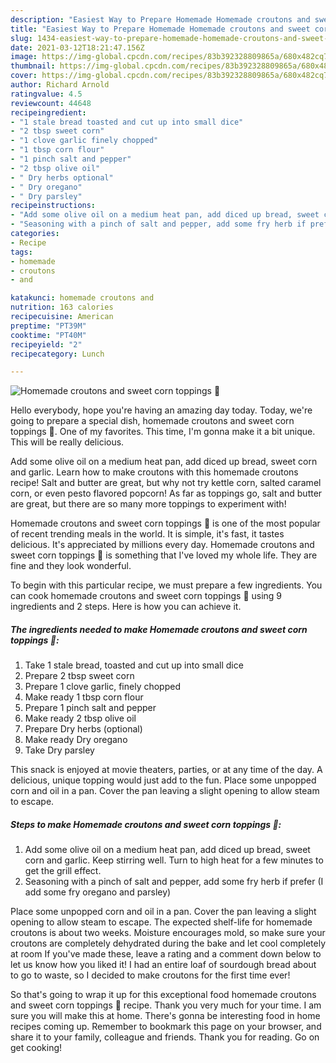 ```yaml
---
description: "Easiest Way to Prepare Homemade Homemade croutons and sweet corn toppings 🌽"
title: "Easiest Way to Prepare Homemade Homemade croutons and sweet corn toppings 🌽"
slug: 1434-easiest-way-to-prepare-homemade-homemade-croutons-and-sweet-corn-toppings
date: 2021-03-12T18:21:47.156Z
image: https://img-global.cpcdn.com/recipes/83b392328809865a/680x482cq70/homemade-croutons-and-sweet-corn-toppings-recipe-main-photo.jpg
thumbnail: https://img-global.cpcdn.com/recipes/83b392328809865a/680x482cq70/homemade-croutons-and-sweet-corn-toppings-recipe-main-photo.jpg
cover: https://img-global.cpcdn.com/recipes/83b392328809865a/680x482cq70/homemade-croutons-and-sweet-corn-toppings-recipe-main-photo.jpg
author: Richard Arnold
ratingvalue: 4.5
reviewcount: 44648
recipeingredient:
- "1 stale bread toasted and cut up into small dice"
- "2 tbsp sweet corn"
- "1 clove garlic finely chopped"
- "1 tbsp corn flour"
- "1 pinch salt and pepper"
- "2 tbsp olive oil"
- " Dry herbs optional"
- " Dry oregano"
- " Dry parsley"
recipeinstructions:
- "Add some olive oil on a medium heat pan, add diced up bread, sweet corn and garlic. Keep stirring well. Turn to high heat for a few minutes to get the grill effect."
- "Seasoning with a pinch of salt and pepper, add some fry herb if prefer (I add some fry oregano and parsley)"
categories:
- Recipe
tags:
- homemade
- croutons
- and

katakunci: homemade croutons and 
nutrition: 163 calories
recipecuisine: American
preptime: "PT39M"
cooktime: "PT40M"
recipeyield: "2"
recipecategory: Lunch

---
```



![Homemade croutons and sweet corn toppings 🌽](https://img-global.cpcdn.com/recipes/83b392328809865a/680x482cq70/homemade-croutons-and-sweet-corn-toppings-recipe-main-photo.jpg)

Hello everybody, hope you're having an amazing day today. Today, we're going to prepare a special dish, homemade croutons and sweet corn toppings 🌽. One of my favorites. This time, I'm gonna make it a bit unique. This will be really delicious.

Add some olive oil on a medium heat pan, add diced up bread, sweet corn and garlic. Learn how to make croutons with this homemade croutons recipe! Salt and butter are great, but why not try kettle corn, salted caramel corn, or even pesto flavored popcorn! As far as toppings go, salt and butter are great, but there are so many more toppings to experiment with!

Homemade croutons and sweet corn toppings 🌽 is one of the most popular of recent trending meals in the world. It is simple, it's fast, it tastes delicious. It's appreciated by millions every day. Homemade croutons and sweet corn toppings 🌽 is something that I've loved my whole life. They are fine and they look wonderful.


To begin with this particular recipe, we must prepare a few ingredients. You can cook homemade croutons and sweet corn toppings 🌽 using 9 ingredients and 2 steps. Here is how you can achieve it.

<!--inarticleads1-->

##### The ingredients needed to make Homemade croutons and sweet corn toppings 🌽:

1. Take 1 stale bread, toasted and cut up into small dice
1. Prepare 2 tbsp sweet corn
1. Prepare 1 clove garlic, finely chopped
1. Make ready 1 tbsp corn flour
1. Prepare 1 pinch salt and pepper
1. Make ready 2 tbsp olive oil
1. Prepare  Dry herbs (optional)
1. Make ready  Dry oregano
1. Take  Dry parsley


This snack is enjoyed at movie theaters, parties, or at any time of the day. A delicious, unique topping would just add to the fun. Place some unpopped corn and oil in a pan. Cover the pan leaving a slight opening to allow steam to escape. 

<!--inarticleads2-->

##### Steps to make Homemade croutons and sweet corn toppings 🌽:

1. Add some olive oil on a medium heat pan, add diced up bread, sweet corn and garlic. Keep stirring well. Turn to high heat for a few minutes to get the grill effect.
1. Seasoning with a pinch of salt and pepper, add some fry herb if prefer (I add some fry oregano and parsley)


Place some unpopped corn and oil in a pan. Cover the pan leaving a slight opening to allow steam to escape. The expected shelf-life for homemade croutons is about two weeks. Moisture encourages mold, so make sure your croutons are completely dehydrated during the bake and let cool completely at room If you&#39;ve made these, leave a rating and a comment down below to let us know how you liked it! I had an entire loaf of sourdough bread about to go to waste, so I decided to make croutons for the first time ever! 

So that's going to wrap it up for this exceptional food homemade croutons and sweet corn toppings 🌽 recipe. Thank you very much for your time. I am sure you will make this at home. There's gonna be interesting food in home recipes coming up. Remember to bookmark this page on your browser, and share it to your family, colleague and friends. Thank you for reading. Go on get cooking!
